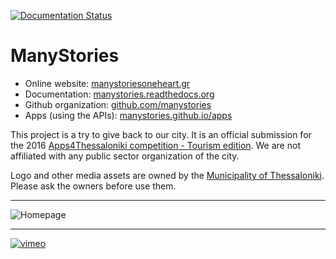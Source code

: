 [![Documentation Status](https://readthedocs.org/projects/manystories/badge/?version=latest)](http://manystories.readthedocs.org/en/latest/?badge=latest)

# ManyStories

- Online website: [manystoriesoneheart.gr](http://manystoriesoneheart.gr)
- Documentation: [manystories.readthedocs.org](http://manystories.readthedocs.org/)
- Github organization: [github.com/manystories](https://github.com/manystories/)
- Apps (using the APIs): [manystories.github.io/apps](http://manystories.github.io/apps/)

This project is a try to give back to our city. It is an official submission for the 2016 [Apps4Thessaloniki competition - Tourism edition](http://thessaloniki.appsforgreece.eu/en). We are not affiliated with any public sector organization of the city.

Logo and other media assets are owned by the [Municipality of Thessaloniki](http://www.thessaloniki.gr). Please ask the owners before use them.

---

![Homepage](https://cloud.githubusercontent.com/assets/1315321/12368908/050c1fa6-bbf9-11e5-8260-9b718007fb74.png "Homepage")

---

[![vimeo](https://cloud.githubusercontent.com/assets/1315321/12381287/810f0e50-bd8f-11e5-9164-30a497380d63.png)](https://vimeo.com/152101971 "Promo video")
